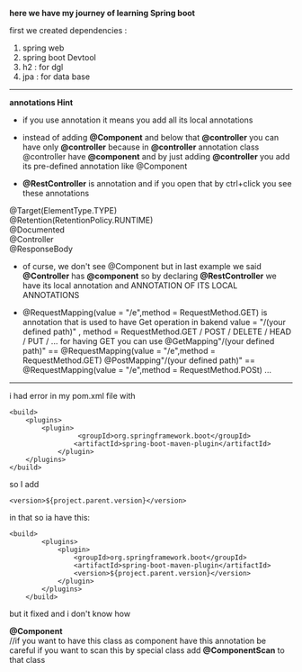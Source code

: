 **here we have my journey of learning Spring boot**

first we created dependencies :
1. spring web
2. spring boot Devtool
3. h2 : for dgl
4. jpa : for data base


************************************************************************************************************************

**annotations Hint**



* if you use annotation it means you  add all its local annotations 


* instead of adding **@Component** and below that **@controller**
you can have only **@controller** 
because
in **@controller** annotation class @controller have **@component** and by just adding **@controller** you add its pre-defined
annotation like @Component




* **@RestController** is annotation and if you open that by ctrl+click you see these annotations

@Target(ElementType.TYPE)  
@Retention(RetentionPolicy.RUNTIME)  
@Documented   
@Controller   
@ResponseBody     

* of curse, we don't see @Component but in last example we said **@Controller** has **@component** so
by declaring **@RestController** we have its local annotation and ANNOTATION OF ITS LOCAL ANNOTATIONS





* @RequestMapping(value = "/e",method = RequestMethod.GET) is annotation that is used to have Get operation in bakend
  value = "/(your defined path)" , method = RequestMethod.GET / POST / DELETE / HEAD / PUT / ...
for having GET you can use 
@GetMapping"/(your defined path)" == @RequestMapping(value = "/e",method = RequestMethod.GET)
@PostMapping"/(your defined path)" == @RequestMapping(value = "/e",method = RequestMethod.POSt)
...







************************************************************************************************************************
i had error in my pom.xml file with

    <build>
        <plugins>
            <plugin>
                     <groupId>org.springframework.boot</groupId>
                    <artifactId>spring-boot-maven-plugin</artifactId>
                </plugin>
        </plugins>
    </build>

so I add
    
    <version>${project.parent.version}</version>

in that so ia have this:

    <build>
    		<plugins>
    			<plugin>
	    			<groupId>org.springframework.boot</groupId>
	    			<artifactId>spring-boot-maven-plugin</artifactId>
	    			<version>${project.parent.version}</version>
	    		</plugin>
	    	</plugins>
	    </build>

but it fixed and i don't know how


**@Component**   
//if you want to have this class as component have this annotation
be careful if you want to scan this by special class add **@ComponentScan** to that class